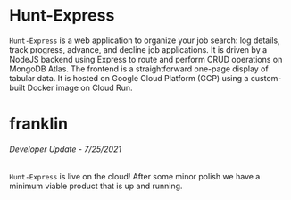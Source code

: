 # Hunt-Express

`Hunt-Express` is a web application to organize your job search: log details, track progress, advance, and decline job applications.
It is driven by a NodeJS backend using Express to route and perform CRUD operations on MongoDB Atlas. The frontend is a straightforward one-page display of tabular data. It is hosted on Google Cloud Platform (GCP) using a custom-built Docker image on Cloud Run. 

# franklin

###### Developer Update - 7/25/2021

`Hunt-Express` is live on the cloud! After some minor polish we have a minimum viable product that is up and running. 

